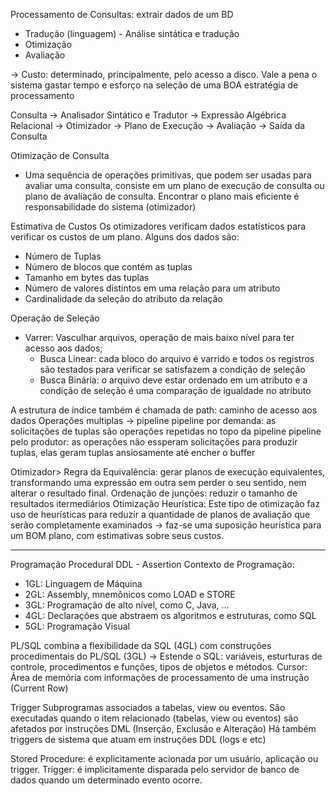Processamento de Consultas: extrair dados de um BD
- Tradução (linguagem) - Análise sintática e tradução
- Otimização
- Avaliação

-> Custo: determinado, principalmente, pelo acesso a disco.
	Vale a pena o sistema gastar tempo e esforço na seleção de uma BOA estratégia de processamento

Consulta -> Analisador Sintático e Tradutor -> Expressão Algébrica Relacional
-> Otimizador -> Plano de Execução -> Avaliação -> Saída da Consulta

Otimização de Consulta
- Uma sequência de operações primitivas, que podem ser usadas para avaliar uma consulta, consiste
em um plano de execução de consulta ou plano de avaliação de consulta. Encontrar o plano mais
eficiente é responsabilidade do sistema (otimizador)

Estimativa de Custos
Os otimizadores verificam dados estatísticos para verificar os custos de um plano. Alguns dos dados
são:
- Número de Tuplas
- Número de blocos que contém as tuplas
- Tamanho em bytes das tuplas
- Número de valores distintos em uma relação para um atributo
- Cardinalidade da seleção do atributo da relação

Operação de Seleção
- Varrer: Vasculhar arquivos, operação de mais baixo nível para ter acesso aos dados;
	- Busca Linear: cada bloco do arquivo é varrido e todos os registros são testados para verificar
					se satisfazem a condição de seleção
	- Busca Binária: o arquivo deve estar ordenado em um atributo e a condição de seleção é uma 
					comparação de igualdade no atributo

A estrutura de índice também é chamada de path: caminho de acesso aos dados
Operações multiplas -> pipeline
pipeline por demanda: as solicitações de tuplas são operações repetidas no topo da pipeline
pipeline pelo produtor: as operações não essperam solicitações para produzir tuplas, elas geram 
						tuplas ansiosamente até encher o buffer

Otimizador> Regra da Equivalência: gerar planos de execução equivalentes, transformando uma expressão em outra
sem perder o seu sentido, nem alterar o resultado final.
Ordenação de junções: reduzir o tamanho de resultados itermediários
Otimização Heurística: Este tipo de otimização faz uso de heurísticas para reduzir a quantidade de planos de avaliação
que serão completamente examinados -> faz-se uma suposição heurística para um BOM plano, com estimativas sobre seus
custos.

-------------------------------------------------------------------------------
Programação Procedural
DDL - Assertion
Contexto de Programação:
- 1GL: Linguagem de Máquina
- 2GL: Assembly, mnemônicos como LOAD e STORE
- 3GL: Programação de alto nível, como C, Java, ...
- 4GL: Declarações que abstraem os algoritmos e estruturas, como SQL
- 5GL: Programação Visual

PL/SQL combina a flexibilidade da SQL (4GL) com construções procedimentais do PL/SQL (3GL)
-> Estende o SQL: variáveis, esturturas de controle, procedimentos e funções, tipos de objetos e métodos.
Cursor: Área de memória com informações de processamento de uma instrução (Current Row)

Trigger
Subprogramas associados a tabelas, view ou eventos. São executadas quando o item relacionado (tabelas, view ou eventos)
são afetados por instruções DML (Inserção, Exclusão e Alteração)
Há também triggers de sistema que atuam em instruções DDL (logs e etc)

Stored Procedure: é explicitamente acionada por um usuário, aplicação ou trigger.
Trigger: é implicitamente disparada pelo servidor de banco de dados quando um determinado evento ocorre.